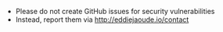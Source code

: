 - Please do not create GitHub issues for security vulnerabilities
- Instead, report them via http://eddiejaoude.io/contact
